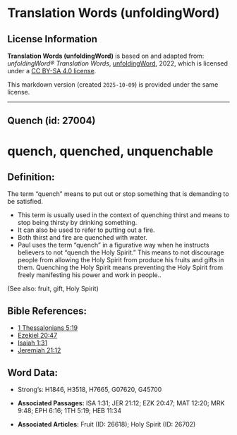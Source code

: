 # Translation Words (unfoldingWord)

## License Information

**Translation Words (unfoldingWord)** is based on and adapted from: _unfoldingWord® Translation Words_, [unfoldingWord](https://unfoldingword.org/utw), 2022, which is licensed under a [CC BY-SA 4.0 license](https://creativecommons.org/licenses/by-sa/4.0/legalcode.en).

This markdown version (created `2025-10-09`) is provided under the same license.



--------------------------------

## Quench (id: 27004)

quench, quenched, unquenchable
==============================

Definition:
-----------

The term “quench” means to put out or stop something that is demanding to be satisfied.

* This term is usually used in the context of quenching thirst and means to stop being thirsty by drinking something.
* It can also be used to refer to putting out a fire.
* Both thirst and fire are quenched with water.
* Paul uses the term “quench” in a figurative way when he instructs believers to not “quench the Holy Spirit.” This means to not discourage people from allowing the Holy Spirit from produce his fruits and gifts in them. Quenching the Holy Spirit means preventing the Holy Spirit from freely manifesting his power and work in people..

(See also: fruit, gift, Holy Spirit)

Bible References:
-----------------

* [1 Thessalonians 5:19](https://ref.ly/1Thess5:19)
* [Ezekiel 20:47](https://ref.ly/Ezek20:47)
* [Isaiah 1:31](https://ref.ly/Isa1:31)
* [Jeremiah 21:12](https://ref.ly/Jer21:12)

Word Data:
----------

* Strong’s: H1846, H3518, H7665, G07620, G45700

* **Associated Passages:** ISA 1:31; JER 21:12; EZK 20:47; MAT 12:20; MRK 9:48; EPH 6:16; 1TH 5:19; HEB 11:34
* **Associated Articles:** Fruit (ID: 26618); Holy Spirit (ID: 26702)

